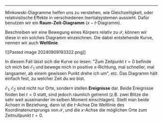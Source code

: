 ***

Minkowski-Diagramme helfen uns zu verstehen, wie Gleichzeitigkeit, oder relativistische Effekte in verschiedenen Inertialsystemen aussieht. Dafür benutzen wir ein **Raum-Zeit-Diagramm** ($x-t$-Diagramm).

Beschreiben wir eine Bewegung eines Körpers relativ zu $\mathcal{S}$, können wir diese in ein solches Diagramm einzeichnen. Die dabei entstehende Kurve, nennen wir auch **Weltlinie**.

![[Pasted image 20240909193322.png]]

In diesem Fall lässt sich die Kurve so lesen: "Zum Zeitpunkt $t=0$ befinde ich mich bei $\mathcal{E}_{1}$ und bewege mich in positive x-Richtung, mal schneller, mal langsamer, ab einem gewissen Punkt drehe ich um", etc. Das Diagramm hält einfach fest, zu welcher Zeit du wo bist.

$\mathcal{E}_{1},\mathcal{E}_{2}$ sind nicht nur Orte, sondern stellen **Ereignisse** dar. Beide Ereignisse finden bei $t=0$ statt, sind jedoch räumlich getrennt (z.B. zwei Blitze die sehr weit auseinander im selben Moment einschlagen). Stellt man beide Achsen in Beziehung, dann ist die $t$-Achse Die Weltlinie des Koordinatenursprungs von $\mathcal{S}$, und die $x$-Achse die möglichen Orte zum Zeitnullpunkt $t=0$.

